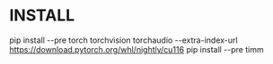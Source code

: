 # INSTALL
pip install --pre torch torchvision torchaudio --extra-index-url https://download.pytorch.org/whl/nightly/cu116
pip install --pre timm
